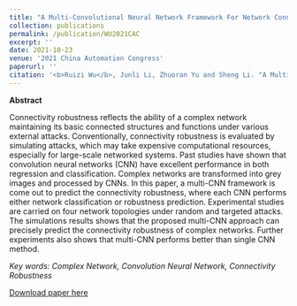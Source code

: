 ```yaml
---
title: "A Multi-Convolutional Neural Network Framework For Network Connectivity Robustness Prediction "
collection: publications
permalink: /publication/WU2021CAC
excerpt: ''
date: 2021-10-23
venue: '2021 China Automation Congress'
paperurl: ''
citation: '<b>Ruizi Wu</b>, Junli Li, Zhuoran Yu and Sheng Li. "A Multi-Convolutional Neural Network Framework For Network Connectivity Robustness Prediction". 2021 China Automation Congress (CAC), Beijing, China, 2021, pp. 613-618.'
---
```


**Abstract**

Connectivity robustness reflects the ability of a 
complex network maintaining its basic connected structures and 
functions under various external attacks. Conventionally, 
connectivity robustness is evaluated by simulating attacks,
which may take expensive computational resources, especially 
for large-scale networked systems. Past studies have shown that
convolution neural networks (CNN) have excellent performance 
in both regression and classification. Complex networks are 
transformed into grey images and processed by CNNs. In this 
paper, a multi-CNN framework is come out to predict the 
connectivity robustness, where each CNN performs either 
network classification or robustness prediction. Experimental 
studies are carried on four network topologies under random 
and targeted attacks. The simulations results shows that the 
proposed multi-CNN approach can precisely predict the 
connectivity robustness of complex networks. Further 
experiments also shows that multi-CNN performs better than 
single CNN method.


*Key words: Complex Network, Convolution Neural Network, Connectivity Robustness*

[Download paper here](http://Artorias-ruizi.github.io/files/Wu2021CAC.pdf)

